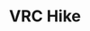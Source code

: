 ---
layout: gallery
title: VRC Hike
tags: photography
location: location
featuredImage: 20210116-IF8A3661.jpg
featuredImageCaption: Caption
---